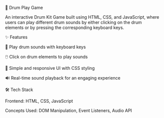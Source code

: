
🥁 Drum Play Game

An interactive Drum Kit Game built using HTML, CSS, and JavaScript, where users can play different drum sounds by either clicking on the drum elements or by pressing the corresponding keyboard keys.

✨ Features

🎹 Play drum sounds with keyboard keys

🖱️ Click on drum elements to play sounds

🎨 Simple and responsive UI with CSS styling

🔊 Real-time sound playback for an engaging experience

🛠️ Tech Stack

Frontend: HTML, CSS, JavaScript

Concepts Used: DOM Manipulation, Event Listeners, Audio API
